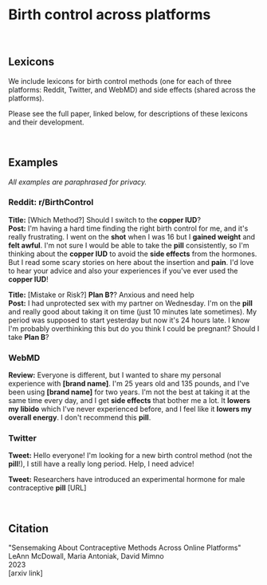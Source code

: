 # Birth control across platforms

<br>

## Lexicons

We include lexicons for birth control methods (one for each of three platforms: Reddit, Twitter, and WebMD) and side effects (shared across the platforms).

Please see the full paper, linked below, for descriptions of these lexicons and their development.


<br>

## Examples

_All examples are paraphrased for privacy._

### Reddit: r/BirthControl

**Title:** [Which Method?] Should I switch to the **copper IUD**?   
**Post:** I'm having a hard time finding the right birth control for me, and it's really frustrating. I went on the **shot** when I was 16 but I **gained weight** and **felt awful**. I'm not sure I would be able to take the **pill** consistently, so I'm thinking about the **copper IUD** to avoid the **side effects** from the hormones. But I read some scary stories on here about the insertion and **pain**. I'd love to hear your advice and also your experiences if you've ever used the **copper IUD**!  

**Title:** [Mistake or Risk?] **Plan B?**? Anxious and need help   
**Post:** I had unprotected sex with my partner on Wednesday. I'm on the **pill** and really good about taking it on time (just 10 minutes late sometimes). My period was supposed to start yesterday but now it's 24 hours late. I know I'm probably overthinking this but do you think I could be pregnant? Should I take **Plan B**?  

### WebMD

**Review:** Everyone is different, but I wanted to share my personal experience with **[brand name]**. I'm 25 years old and 135 pounds, and I've been using **[brand name]** for two years. I'm not the best at taking it at the same time every day, and I get **side effects** that bother me a lot. It **lowers my libido** which I've never experienced before, and I feel like it **lowers my overall energy**. I don't recommend this **pill**. 


### Twitter

**Tweet:** Hello everyone! I'm looking for a new birth control method (not the **pill**!), I still have a really long period. Help, I need advice!

**Tweet:** Researchers have introduced an experimental hormone for male contraceptive **pill** [URL]

<br>

## Citation

"Sensemaking About Contraceptive Methods Across Online Platforms"  
LeAnn McDowall, Maria Antoniak, David Mimno  
2023  
[arxiv link]  

